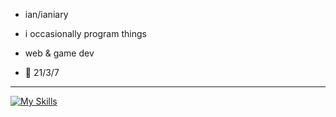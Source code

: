 - ian/ianiary
- i occasionally program things
- web & game dev

- 🎂 21/3/7

---


[![My Skills](https://skillicons.dev/icons?i=js,ts,py,cpp,cs,lua,java,scala,golang)](https://skillicons.dev)
